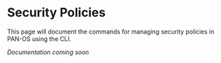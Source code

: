 # Security Policies

This page will document the commands for managing security policies in PAN-OS using the CLI.

*Documentation coming soon*
